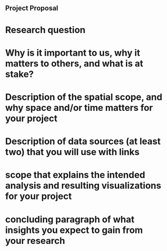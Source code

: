 
## Project Proposal

# Research question

# Why is it important to us, why it matters to others, and what is at stake? 


# Description of the spatial scope, and why space and/or time matters for your project

# Description of data sources (at least two) that you will use with links

# scope that explains the intended analysis and resulting visualizations for your project 

# concluding paragraph of what insights you expect to gain from your research
